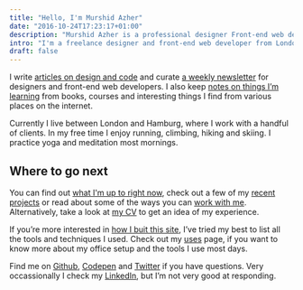 ```yaml
---
title: "Hello, I'm Murshid Azher"
date: "2016-10-24T17:23:17+01:00"
description: "Murshid Azher is a professional designer Front-end web developer from London, England. Read technical articles and notes on design and code."
intro: "I'm a freelance designer and front-end web developer from London, England."
draft: false
---
```


I write [articles on design and code](/articles/) and curate [a weekly newsletter](/newsletter/) for designers and front-end web developers. I also keep [notes on things I’m learning](/notes/) from books, courses and interesting things I find from various places on the internet.

Currently I live between London and Hamburg, where I work with a handful of clients. In my free time I enjoy running, climbing, hiking and skiing. I practice yoga and meditation most mornings.

## Where to go next

You can find out [what I'm up to right now](/now/), check out a few of my [recent projects](/projects/) or read about some of the ways you can [work with me](/work-with-me/). Alternatively, take a look at [my CV](pdf/murshid-azher-cv-may-20.pdf) to get an idea of my experience.

If you’re more interested in [how I buit this site](/build/), I’ve tried my best to list all the tools and techniques I used. Check out my [uses](/uses/) page, if you want to know more about my office setup and the tools I use most days.

Find me on [Github](https://github.com/murshidazher), [Codepen](https://codepen.io/murshidazher) and [Twitter](https://twitter.com/murshidazher) if you have questions. Very occassionally I check my [LinkedIn](https://uk.linkedin.com/in/murshidazher), but I’m not very good at responding.
